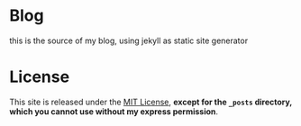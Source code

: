 # Blog

this is the source of my blog, using jekyll as static site generator

# License

This site is released under the [MIT License](http://www.opensource.org/licenses/mit-license.html), **except for the `_posts` directory, which you cannot use without my express permission**.
